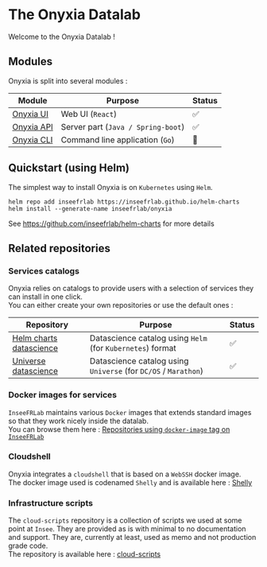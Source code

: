 # The Onyxia Datalab

Welcome to the Onyxia Datalab !  

## Modules  

Onyxia is split into several modules :  

| Module | Purpose | Status |
|---|---|---|
| [Onyxia UI](https://github.com/inseefrlab/onyxia-ui)   | Web UI (`React`)  | :white_check_mark:  |
| [Onyxia API](https://github.com/inseefrlab/onyxia-api)  | Server part (`Java / Spring-boot`)  | :white_check_mark:  |  
| [Onyxia CLI](https://github.com/inseefrlab/onyxia-cli)  | Command line application (`Go`)  | :large_orange_diamond:  | 

## Quickstart (using Helm) 

The simplest way to install Onyxia is on `Kubernetes` using `Helm`.  
```
helm repo add inseefrlab https://inseefrlab.github.io/helm-charts
helm install --generate-name inseefrlab/onyxia
```  

See https://github.com/inseefrlab/helm-charts for more details

## Related repositories  

### Services catalogs  

Onyxia relies on catalogs to provide users with a selection of services they can install in one click.  
You can either create your own repositories or use the default ones :

| Repository | Purpose | Status |
|---|---|---|
| [Helm charts datascience](https://github.com/inseefrlab/helm-charts-datascience)   | Datascience catalog using `Helm` (for `Kubernetes`) format  | :white_check_mark:  |
| [Universe datascience](https://github.com/inseefrlab/universe-datascience)   | Datascience catalog using `Universe` (for `DC/OS` / `Marathon`)  | :white_check_mark:  |  

### Docker images for services  

`InseeFRLab` maintains various `Docker` images that extends standard images so that they work nicely inside the datalab.  
You can browse them here : [Repositories using `docker-image` tag on `InseeFRLab`](https://github.com/search?q=topic%3Adocker-image+org%3AInseeFrLab+fork%3Atrue)  

### Cloudshell  

Onyxia integrates a `cloudshell` that is based on a `WebSSH` docker image.  
The docker image used is codenamed `Shelly` and is available here : [Shelly](https://github.com/inseefrlab/shelly)

### Infrastructure scripts  

The `cloud-scripts` repository is a collection of scripts we used at some point at `Insee`. They are provided as is with minimal to no documentation and support. They are, currently at least, used as memo and not production grade code.  
The repository is available here : [cloud-scripts](https://github.com/inseefrlab/cloud-scripts)